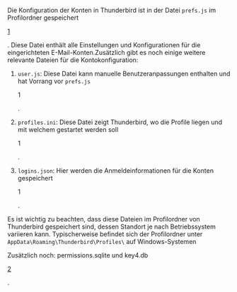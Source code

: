 Die Konfiguration der Konten in Thunderbird ist in der Datei `prefs.js` im Profilordner gespeichert

[1](https://www.thunderbird-mail.de/lexicon/entry/43-profilordner-welche-dateien-sind-enthalten/)

. Diese Datei enthält alle Einstellungen und Konfigurationen für die eingerichteten E-Mail-Konten.Zusätzlich gibt es noch einige weitere relevante Dateien für die Kontokonfiguration:

1. `user.js`: Diese Datei kann manuelle Benutzeranpassungen enthalten und hat Vorrang vor `prefs.js`

   1

   .
2. `profiles.ini`: Diese Datei zeigt Thunderbird, wo die Profile liegen und mit welchem gestartet werden soll

   1

   .
3. `logins.json`: Hier werden die Anmeldeinformationen für die Konten gespeichert

   1

   .

Es ist wichtig zu beachten, dass diese Dateien im Profilordner von Thunderbird gespeichert sind, dessen Standort je nach Betriebssystem variieren kann. Typischerweise befindet sich der Profilordner unter `AppData\Roaming\Thunderbird\Profiles\` auf Windows-Systemen


Zusätzlich noch: permissions.sqlite und key4.db

[2](https://www.computerbild.de/artikel/cb-Tipps-Internet-Thunderbird-Wo-speichert-die-Software-die-Mails-31483103.html)

.